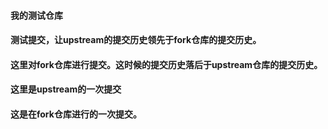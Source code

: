 #### 我的测试仓库
#### 测试提交，让upstream的提交历史领先于fork仓库的提交历史。
#### 这里对fork仓库进行提交。这时候的提交历史落后于upstream仓库的提交历史。




#### 这里是upstream的一次提交


#### 这是在fork仓库进行的一次提交。